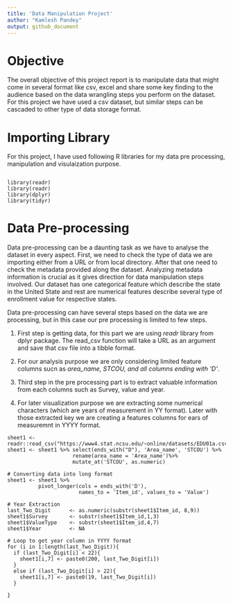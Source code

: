 ```yaml
---
title: 'Data Manipulation Project'
author: "Kamlesh Pandey"
output: github_document
---
```


# Objective

The overall objective of this project report is to manipulate data that might come in several format like csv, excel and share some key finding to the audience based on the data wrangling steps you perform on the dataset. For this project we have used a csv dataset, but similar steps can be cascaded to other type of data storage format.

# Importing Library

For this project, I have used following R libraries for my data pre processing, manipulation and visulaization purpose. 

```{r, eval=FALSE, include=TRUE}

library(readr)
library(readr)
library(dplyr)
library(tidyr)

```

# Data Pre-processing

Data pre-processing can be a daunting task as we have to analyse the dataset in every aspect. First, we need to check the type of data we are importing either from a URL or from local directory. After that one need to check the metadata provided along the dataset. Analyzing metadata information is crucial as it gives direction for data manipulation steps involved. 
Our dataset has one categorical feature which describe the state in the United State and rest are numerical features describe several type of enrollment value for respective states.

Data pre-processing can have several steps based on the data we are processing, but in this case our pre processing is limited to few steps.

1. First step is getting data, for this part we are using *readr* library from dplyr package. The read_csv function will take a URL as an argument and save that csv file into a tibble format.

2. For our analysis purpose we are only considering limited feature columns sucn as *area_name, STCOU, and all columns ending with 'D'*.

3. Third step in the pre processing part is to extract valuable information from each columns such as Survey, value and year.

4. For later visualization purpose we are extracting some numerical characters (which are years of measurement in YY format). Later with those extracted key we are creating a features columns for ears of measuremnt in YYYY format.

```{r, eval=FALSE, include=TRUE}
sheet1 <- readr::read_csv("https://www4.stat.ncsu.edu/~online/datasets/EDU01a.csv")
sheet1 <- sheet1 %>% select(ends_with("D"), 'Area_name', 'STCOU') %>%
                     rename(area_name = 'Area_name')%>%
                     mutate_at('STCOU', as.numeric)

# Converting data into long format
sheet1 <- sheet1 %>% 
          pivot_longer(cols = ends_with('D'),
                       names_to = 'Item_id', values_to = 'Value')

# Year Extraction
last_Two_Digit      <- as.numeric(substr(sheet1$Item_id, 8,9))
sheet1$Survey       <- substr(sheet1$Item_id,1,3)
sheet1$ValueType    <- substr(sheet1$Item_id,4,7)
sheet1$Year         <- NA

# Loop to get year column in YYYY format
for (i in 1:length(last_Two_Digit)){
  if (last_Two_Digit[i] < 22){
    sheet1[i,7] <- paste0(200, last_Two_Digit[i])
  }
  else if (last_Two_Digit[i] > 22){
    sheet1[i,7] <- paste0(19, last_Two_Digit[i])
  }
  
}
```





